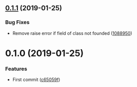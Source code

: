 ## [0.1.1](https://github.com/EndyKaufman/ngx-bind-io-cli/compare/0.1.0...0.1.1) (2019-01-25)


### Bug Fixes

* Remove raise error if field of class not founded ([1088950](https://github.com/EndyKaufman/ngx-bind-io-cli/commit/1088950))



# 0.1.0 (2019-01-25)


### Features

* First commit ([c65059f](https://github.com/EndyKaufman/ngx-bind-io-cli/commit/c65059f))



